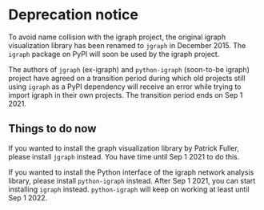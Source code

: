Deprecation notice
==================

To avoid name collision with the igraph project, the original igraph visualization
library has been renamed to `jgraph` in December 2015. The `igraph` package on
PyPI will soon be used by the igraph project.

The authors of `jgraph` (ex-igraph) and `python-igraph` (soon-to-be igraph)
project have agreed on a transition period during which old projects still
using `igraph` as a PyPI dependency will receive an error while trying to
import igraph in their own projects. The transition period ends on Sep 1 2021.

Things to do now
----------------

If you wanted to install the graph visualization library by Patrick Fuller,
please install `jgraph` instead. You have time until Sep 1 2021 to do this.

If you wanted to install the Python interface of the igraph network analysis
library, please install `python-igraph` instead. After Sep 1 2021, you can
start installing `igraph` instead. `python-igraph` will keep on working at
least until Sep 1 2022.

